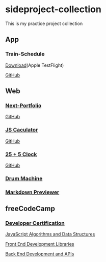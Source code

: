 # sideproject-collection

This is my practice project collection

## App

### Train-Schedule 

[Download](https://testflight.apple.com/join/dsbFuhK8)(Apple TestFlight)

[GitHub](https://github.com/clspeter/Train-Schedule)

## Web

### [Next-Portfolio](https://next-portfolio-clspeter.vercel.app)

[GitHub](https://github.com/clspeter/next-portfolio)

### [JS Caculator](https://next-calculator-blue.vercel.app/)

[GitHub](https://github.com/clspeter/next-calculator)

### [25 + 5 Clock](https://pomodoro-technique-teal.vercel.app)

[GitHub](https://github.com/clspeter/pomodoro-technique)

### [Drum Machine](https://ifxdyt.csb.app/)

### [Markdown Previewer](https://h7lm9y.csb.app/)



## freeCodeCamp

### [Developer Certification](https://www.freecodecamp.org/mustpe)

[JavaScript Algorithms and Data Structures](https://www.freecodecamp.org/certification/mustpe/javascript-algorithms-and-data-structures)

[Front End Development Libraries](https://www.freecodecamp.org/certification/mustpe/front-end-development-libraries)

[Back End Development and APIs](https://www.freecodecamp.org/certification/mustpe/back-end-development-and-apis)

